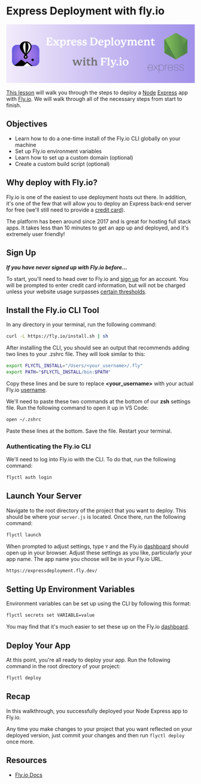 # Express Deployment with fly.io

![deploy](./public/images/readme-banner.png)

[This lesson]() will walk you through the steps to deploy a [Node](https://nodejs.org/) [Express](https://expressjs.com/) app with [Fly.io](https://fly.io/). We will walk through all of the necessary steps from start to finish.

## Objectives

- Learn how to do a one-time install of the Fly.io CLI globally on your machine
- Set up Fly.io environment variables
- Learn how to set up a custom domain (optional)
- Create a custom build script (optional)

## Why deploy with Fly.io?

Fly.io is one of the easiest to use deployment hosts out there. In addition, it's one of the few that will allow you to deploy an Express back-end server for free (we'll still need to provide a [credit card](https://fly.io/docs/about/pricing/)).
        
The platform has been around since 2017 and is great for hosting full stack apps. It takes less than 10 minutes to get an app up and deployed, and it's extremely user friendly!

## Sign Up

***If you have never signed up with Fly.io before...***

To start, you'll need to head over to Fly.io and [sign up](https://fly.io/app/sign-up) for an account. You will be prompted to enter credit card information, but will not be charged unless your website usage surpasses [certain thresholds](https://fly.io/docs/about/pricing/#free-allowances).

## Install the Fly.io CLI Tool

In any directory in your terminal, run the following command:

```sh
curl -L https://fly.io/install.sh | sh
```

After installing the CLI, you should see an output that recommends adding two lines to your .zshrc file. They will look similar to this:

```sh
export FLYCTL_INSTALL="/Users/<your_username>/.fly"
export PATH="$FLYCTL_INSTALL/bin:$PATH"
```

Copy these lines and be sure to replace **<your_username>** with your actual Fly.io [username](https://fly.io/user/settings).

We'll need to paste these two commands at the bottom of our <b>zsh</b> settings file. Run the following command to open it up in VS Code:

```sh
open ~/.zshrc
```

Paste these lines at the bottom. Save the file. Restart your terminal.

### Authenticating the Fly.io CLI

We'll need to log into Fly.io with the CLI. To do that, run the following command:

```sh
flyctl auth login
```

## Launch Your Server

Navigate to the root directory of the project that you want to deploy. This should be where your `server.js` is located. Once there, run the following command:

```sh
flyctl launch
```

When prompted to adjust settings, type `Y` and the Fly.io [dashboard](https://fly.io/dashboard) should open up in your browser. Adjust these settings as you like, particularly your app name. The app name you choose will be in your Fly.io URL.

```sh
https://expressdeployment.fly.dev/
```

## Setting Up Environment Variables

Environment variables can be set up using the CLI by following this format:

```sh
flyctl secrets set VARIABLE=value
```

You may find that it's much easier to set these up on the Fly.io [dashboard](https://fly.io/dashboard).

## Deploy Your App

At this point, you're all ready to deploy your app. Run the following command in the root directory of your project:

```sh
flyctl deploy
```

## Recap

In this walkthrough, you successfully deployed your Node Express app to Fly.io.

Any time you make changes to your project that you want reflected on your deployed version, just commit your changes and then run `flyctl deploy` once more.

## Resources

- [Fly.io Docs](https://fly.io/docs/)
